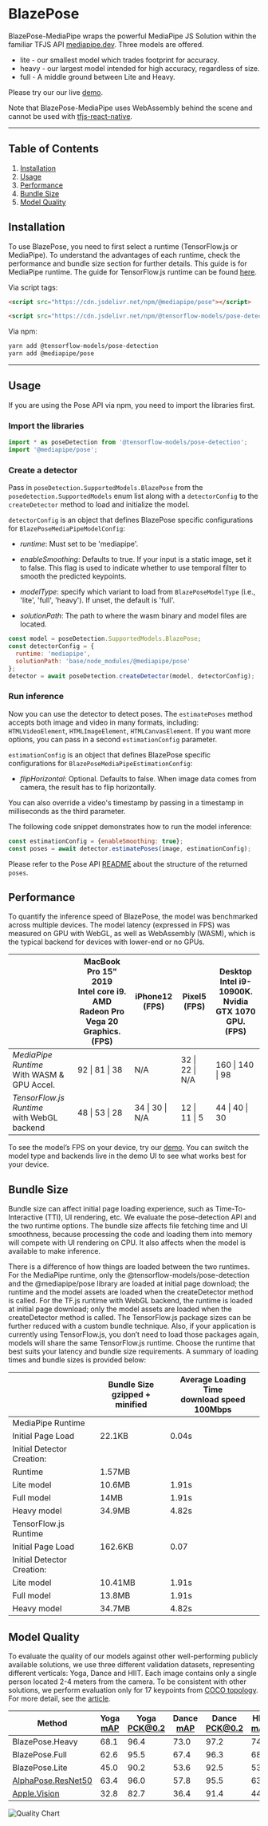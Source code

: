 # BlazePose

BlazePose-MediaPipe wraps the powerful MediaPipe JS Solution within the familiar
TFJS API [mediapipe.dev](https://mediapipe.dev). Three models are offered.

* lite - our smallest model which trades footprint for accuracy.
* heavy - our largest model intended for high accuracy, regardless of size.
* full - A middle ground between Lite and Heavy.

Please try our our live [demo](https://storage.googleapis.com/tfjs-models/demos/pose-detection/index.html?model=blazepose).

Note that BlazePose-MediaPipe uses WebAssembly behind the scene and cannot be
used with [tfjs-react-native](https://github.com/tensorflow/tfjs/tree/master/tfjs-react-native).

--------------------------------------------------------------------------------

## Table of Contents

1.  [Installation](#installation)
2.  [Usage](#usage)
3.  [Performance](#performance)
4.  [Bundle Size](#bundle-size)
5.  [Model Quality](#model-quality)

## Installation

To use BlazePose, you need to first select a runtime (TensorFlow.js or MediaPipe).
To understand the advantages of each runtime, check the performance
and bundle size section for further details. This guide is for MediaPipe
runtime. The guide for TensorFlow.js runtime can be found
[here](https://github.com/tensorflow/tfjs-models/tree/master/pose-detection/src/blazepose_tfjs).

Via script tags:

```html
<script src="https://cdn.jsdelivr.net/npm/@mediapipe/pose"></script>

<script src="https://cdn.jsdelivr.net/npm/@tensorflow-models/pose-detection"></script>
```

Via npm:

```sh
yarn add @tensorflow-models/pose-detection
yarn add @mediapipe/pose
```

-----------------------------------------------------------------------
## Usage

If you are using the Pose API via npm, you need to import the libraries first.

### Import the libraries

```javascript
import * as poseDetection from '@tensorflow-models/pose-detection';
import '@mediapipe/pose';
```

### Create a detector
Pass in `poseDetection.SupportedModels.BlazePose` from the
`posedetection.SupportedModels` enum list along with a `detectorConfig` to the
`createDetector` method to load and initialize the model.

`detectorConfig` is an object that defines BlazePose specific configurations for `BlazePoseMediaPipeModelConfig`:

*   *runtime*: Must set to be 'mediapipe'.

*   *enableSmoothing*: Defaults to true. If your input is a static image, set it to false. This flag is used to indicate whether to use temporal filter to smooth the predicted keypoints.

*   *modelType*: specify which variant to load from `BlazePoseModelType` (i.e.,
    'lite', 'full', 'heavy'). If unset, the default is 'full'.

*   *solutionPath*: The path to where the wasm binary and model files are located.

```javascript
const model = poseDetection.SupportedModels.BlazePose;
const detectorConfig = {
  runtime: 'mediapipe',
  solutionPath: 'base/node_modules/@mediapipe/pose'
};
detector = await poseDetection.createDetector(model, detectorConfig);
```

### Run inference

Now you can use the detector to detect poses. The `estimatePoses` method
accepts both image and video in many formats, including:
`HTMLVideoElement`, `HTMLImageElement`, `HTMLCanvasElement`. If you want more
options, you can pass in a second `estimationConfig` parameter.

`estimationConfig` is an object that defines BlazePose specific configurations for `BlazePoseMediaPipeEstimationConfig`:

*   *flipHorizontal*: Optional. Defaults to false. When image data comes from camera, the result has to flip horizontally.

You can also override a video's timestamp by passing in a timestamp in
milliseconds as the third parameter.

The following code snippet demonstrates how to run the model inference:

```javascript
const estimationConfig = {enableSmoothing: true};
const poses = await detector.estimatePoses(image, estimationConfig);
```

Please refer to the Pose API
[README](https://github.com/tensorflow/tfjs-models/blob/master/pose-detection/README.md#pose-estimation)
about the structure of the returned `poses`.

## Performance
To quantify the inference speed of BlazePose, the model was benchmarked across
multiple devices. The model latency (expressed in FPS) was measured on GPU with
WebGL, as well as WebAssembly (WASM), which is the typical backend for devices
with lower-end or no GPUs.

|  |MacBook Pro 15" 2019<br>Intel core i9.<br>AMD Radeon Pro Vega 20 Graphics.<br> (FPS)| iPhone12<br>(FPS) | Pixel5 <br> (FPS)|Desktop <br> Intel i9-10900K. <br> Nvidia GTX 1070 GPU. <br> (FPS)|
| --- | --- | --- | --- | --- |
|       *MediaPipe Runtime* <br> With WASM & GPU Accel.                        |  92 \| 81 \| 38 | N/A | 32 \| 22 \| N/A | 160 \| 140 \| 98 |
|  *TensorFlow.js Runtime* <br> with WebGL backend |  48 \| 53 \| 28 | 34 \| 30 \| N/A | 12  \| 11 \| 5 | 44 \| 40 \| 30 |

To see the model’s FPS on your device, try our
[demo](https://storage.googleapis.com/tfjs-models/demos/pose-detection/index.html?model=blazepose).
You can switch the model type and backends live in the demo UI to see what works
best for your device.

## Bundle Size
Bundle size can affect initial page loading experience, such as Time-To-Interactive (TTI), UI rendering, etc. We evaluate the pose-detection API and the two runtime options. The bundle size affects file fetching time and UI smoothness, because processing the code and loading them into memory will compete with UI rendering on CPU. It also affects when the model is available to make inference.

There is a difference of how things are loaded between the two runtimes. For the MediaPipe runtime, only the @tensorflow-models/pose-detection and the @mediapipe/pose library are loaded at initial page download; the runtime and the model assets are loaded when the createDetector method is called. For the TF.js runtime with WebGL backend, the runtime is loaded at initial page download; only the model assets are loaded when the createDetector method is called. The TensorFlow.js package sizes can be further reduced with a custom bundle technique. Also, if your application is currently using TensorFlow.js, you don’t need to load those packages again, models will share the same TensorFlow.js runtime. Choose the runtime that best suits your latency and bundle size requirements. A summary of loading times and bundle sizes is provided below:


|  |Bundle Size<br>gzipped + minified|Average Loading Time <br> download speed 100Mbps|
| --- | --- | --- |
| MediaPipe Runtime | | |
| Initial Page Load | 22.1KB | 0.04s |
| Initial Detector Creation: | | |
| Runtime | 1.57MB | |
| Lite model | 10.6MB | 1.91s |
| Full model | 14MB | 1.91s |
| Heavy model | 34.9MB | 4.82s |
| TensorFlow.js Runtime | | |
| Initial Page Load | 162.6KB | 0.07 |
| Initial Detector Creation: | | |
| Lite model | 10.41MB | 1.91s |
| Full model | 13.8MB | 1.91s |
| Heavy model | 34.7MB | 4.82s |

## Model Quality
To evaluate the quality of our models against other well-performing publicly available solutions, we use three different validation datasets, representing different verticals: Yoga, Dance and HIIT. Each image contains only a single person located 2-4 meters from the camera. To be consistent with other solutions, we perform evaluation only for 17 keypoints from [COCO topology](https://cocodataset.org/#keypoints-2020). For more detail, see the [article](https://google.github.io/mediapipe/solutions/pose#pose-estimation-quality).

| Method | Yoga<br>[mAP](https://cocodataset.org/#keypoints-eval) | Yoga<br>[PCK@0.2](https://github.com/cbsudux/Human-Pose-Estimation-101#percentage-of-correct-key-points---pck) | Dance<br>[mAP](https://cocodataset.org/#keypoints-eval) | Dance<br>[PCK@0.2](https://github.com/cbsudux/Human-Pose-Estimation-101#percentage-of-correct-key-points---pck) | HIIT<br>[mAP](https://cocodataset.org/#keypoints-eval) | HIIT<br>[PCK@0.2](https://github.com/cbsudux/Human-Pose-Estimation-101#percentage-of-correct-key-points---pck) |
| --- | --- | --- | --- | --- | --- | --- |
| BlazePose.Heavy | 68.1 | 96.4 | 73.0 | 97.2 | 74.0 | 97.5 |
| BlazePose.Full | 62.6 | 95.5 | 67.4 | 96.3 | 68.0 | 95.7 |
| BlazePose.Lite | 45.0 | 90.2 | 53.6 | 92.5 | 53.8 | 93.5 |
| [AlphaPose.ResNet50](https://github.com/MVIG-SJTU/AlphaPose) | 63.4 | 96.0 | 57.8 | 95.5 | 63.4 | 96.0 |
| [Apple.Vision](https://developer.apple.com/documentation/vision/detecting_human_body_poses_in_images) | 32.8 | 82.7 | 36.4 | 91.4 | 44.5 | 88.6 |

![Quality Chart](https://google.github.io/mediapipe/images/mobile/pose_tracking_pck_chart.png)
